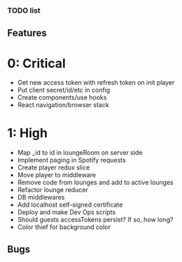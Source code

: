 ### TODO list

## Features
# 0: Critical
- Get new access token with refresh token on init player
- Put client secret/id/etc in config
- Create components/use hooks
- React navigation/browser stack

# 1: High
- Map _id to id in loungeRoom on server side
- Implement paging in Spotify requests
- Create player redux slice
- Move player to middleware
- Remove code from lounges and add to active lounges
- Refactor lounge reducer
- DB middlewares
- Add localhost self-signed certificate
- Deploy and make Dev Ops scripts
- Should guests accessTokens persist? If so, how long?
- Color thief for background color

## Bugs
